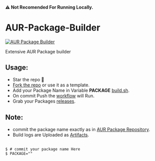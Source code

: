 #### ⚠️ Not Recomended For Running Locally.

# AUR-Package-Builder

[![AUR Package Builder](https://github.com/Tokito-Kun/aur-package-builder/actions/workflows/build.yml/badge.svg)](https://github.com/Tokito-Kun/aur-package-builder/actions/workflows/build.yml)

Extensive AUR Package builder

## Usage:
* Star the repo :eyes:
 * [Fork the repo](https://github.com/Tokito-Kun/aur-package-builder/fork) or use it as a template.
 * Add your Package Name in Variable **PACKAGE** [build.sh](./build.sh).
 * On commit Push the [workflow](../../actions/workflows/build.yml) will Run.
 * Grab your Packages [releases](../../releases).

## Note:
 * commit the package name exactly as in [AUR Package Repository](https://aur.archlinux.org/).
 * Build logs are Uploaded as [Artifacts](../../actions/workflows/build.yml).

 ##
```console
$ # commit your package name Here
$ PACKAGE=""
```
